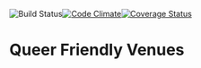 ![Build Status](https://codeship.com/projects/d9986f00-0afe-0133-67ba-2696e3e4b295/status?branch=master)[![Code Climate](https://codeclimate.com/github/KellyTeresa/queer-friendly-venues/badges/gpa.svg)](https://codeclimate.com/github/KellyTeresa/queer-friendly-venues)[![Coverage Status](https://coveralls.io/repos/KellyTeresa/queer-friendly-venues/badge.svg?branch=master&service=github)](https://coveralls.io/github/KellyTeresa/queer-friendly-venues?branch=master)
# Queer Friendly Venues

